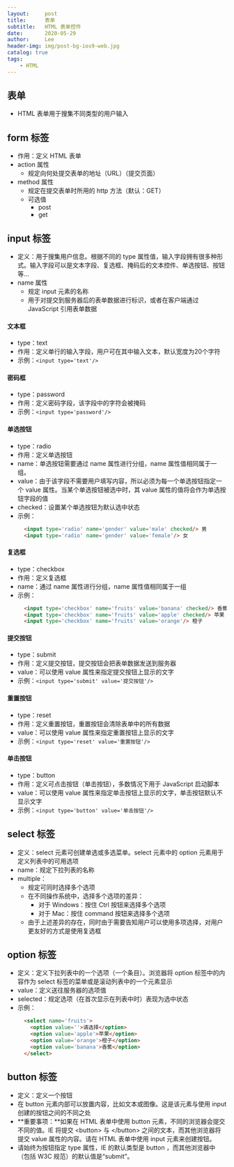 ```yaml
---
layout:     post
title:      表单
subtitle:   HTML 表单控件
date:       2020-05-29
author:     Lee
header-img: img/post-bg-ios9-web.jpg
catalog: true
tags:
    - HTML
---
```


## 表单
  - HTML 表单用于搜集不同类型的用户输入

## form 标签
  - 作用：定义 HTML 表单
  - action 属性
    - 规定向何处提交表单的地址（URL）（提交页面）
  - method 属性
    - 规定在提交表单时所用的 http 方法（默认：GET）
    - 可选值
      - post
      - get

## input 标签
  - 定义：用于搜集用户信息。根据不同的 type 属性值，输入字段拥有很多种形式。输入字段可以是文本字段、复选框、掩码后的文本控件、单选按钮、按钮等...
  - name 属性
    - 规定 input 元素的名称
    - 用于对提交到服务器后的表单数据进行标识，或者在客户端通过 JavaScript 引用表单数据

#### 文本框
  - type：text
  - 作用：定义单行的输入字段，用户可在其中输入文本，默认宽度为20个字符
  - 示例：`<input type='text'/>`

#### 密码框
  - type：password
  - 作用：定义密码字段，该字段中的字符会被掩码
  - 示例：`<input type='password'/>`

#### 单选按钮
  - type：radio
  - 作用：定义单选按钮
  - name：单选按钮需要通过 name 属性进行分组，name 属性值相同属于一组。
  - value：由于该字段不需要用户填写内容，所以必须为每一个单选按钮指定一个 value 属性。当某个单选按钮被选中时，其 value 属性的值将会作为单选按钮字段的值
  - checked：设置某个单选按钮为默认选中状态
  - 示例：
    ```HTML
      <input type='radio' name='gender' value='male' checked/> 男
      <input type='radio' name='gender' value='female'/> 女
    ```

#### 复选框
  - type：checkbox
  - 作用：定义复选框
  - name：通过 name 属性进行分组，name 属性值相同属于一组
  - 示例：
    ```HTML
      <input type='checkbox' name='fruits' value='banana' checked/> 香蕉
      <input type='checkbox' name='fruits' value='apple' checked/> 苹果
      <input type='checkbox' name='fruits' value='orange'/> 橙子
    ```

#### 提交按钮
  - type：submit
  - 作用：定义提交按钮，提交按钮会把表单数据发送到服务器
  - value：可以使用 value 属性来指定提交按钮上显示的文字
  - 示例：`<input type='submit' value='提交按钮'/>`

#### 重置按钮
  - type：reset
  - 作用：定义重置按钮，重置按钮会清除表单中的所有数据
  - value：可以使用 value 属性来指定重置按钮上显示的文字
  - 示例：`<input type='reset' value='重置按钮'/>`

#### 单击按钮
  - type：button
  - 作用：定义可点击按钮（单击按钮），多数情况下用于 JavaScript 启动脚本
  - value：可以使用 value 属性来指定单击按钮上显示的文字，单击按钮默认不显示文字
  - 示例：`<input type='button' value='单击按钮'/>`

## select 标签
  - 定义：select 元素可创建单选或多选菜单。select 元素中的 option 元素用于定义列表中的可用选项
  - name：规定下拉列表的名称
  - multiple：
    - 规定可同时选择多个选项
    - 在不同操作系统中，选择多个选项的差异：
      - 对于 Windows：按住 Ctrl 按钮来选择多个选项
      - 对于 Mac：按住 command 按钮来选择多个选项
    - 由于上述差异的存在，同时由于需要告知用户可以使用多项选择，对用户更友好的方式是使用复选框

## option 标签
  - 定义：定义下拉列表中的一个选项（一个条目）。浏览器将 option 标签中的内容作为 select 标签的菜单或是滚动列表中的一个元素显示
  - value：定义送往服务器的选项值
  - selected：规定选项（在首次显示在列表中时）表现为选中状态
  - 示例：
    ```HTML
      <select name='fruits'>
        <option value=''>请选择</option>
        <option value='apple'>苹果</option>
        <option value='orange'>橙子</option>
        <option value='banana'>香蕉</option>
      </select>
    ```

## button 标签
  - 定义：定义一个按钮
  - 在 button 元素内部可以放置内容，比如文本或图像。这是该元素与使用 input 创建的按钮之间的不同之处
  - **重要事项：**如果在 HTML 表单中使用 button 元素，不同的浏览器会提交不同的值。IE 将提交 \<button> 与 \</button> 之间的文本，而其他浏览器将提交 value 属性的内容。请在 HTML 表单中使用 input 元素来创建按钮。
  - 请始终为按钮指定 type 属性，IE 的默认类型是 button ，而其他浏览器中（包括 W3C 规范）的默认值是“submit”。
